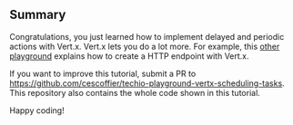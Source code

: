 ## Summary

Congratulations, you just learned how to implement delayed and periodic actions with Vert.x. Vert.x lets you do a lot
 more. For example, this [other playground](https://tech.io/playgrounds/1342/building-a-http-endpoint-with-eclipse-vert-x)
  explains how to create a HTTP endpoint with Vert.x.

If you want to improve this tutorial, submit a PR to https://github.com/cescoffier/techio-playground-vertx-scheduling-tasks. This repository also contains the whole code shown in this tutorial.

Happy coding!

